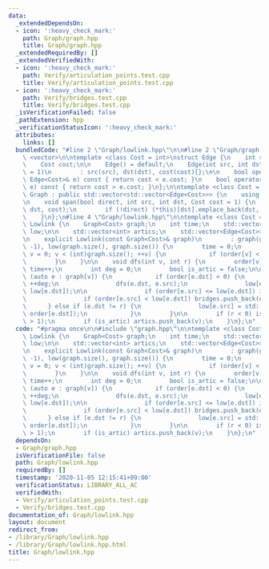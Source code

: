 ```yaml
---
data:
  _extendedDependsOn:
  - icon: ':heavy_check_mark:'
    path: Graph/graph.hpp
    title: Graph/graph.hpp
  _extendedRequiredBy: []
  _extendedVerifiedWith:
  - icon: ':heavy_check_mark:'
    path: Verify/articulation_points.test.cpp
    title: Verify/articulation_points.test.cpp
  - icon: ':heavy_check_mark:'
    path: Verify/bridges.test.cpp
    title: Verify/bridges.test.cpp
  _isVerificationFailed: false
  _pathExtension: hpp
  _verificationStatusIcon: ':heavy_check_mark:'
  attributes:
    links: []
  bundledCode: "#line 2 \"Graph/lowlink.hpp\"\n\n#line 2 \"Graph/graph.hpp\"\n\n#include\
    \ <vector>\n\ntemplate <class Cost = int>\nstruct Edge {\n    int src, dst;\n\
    \    Cost cost;\n\n    Edge() = default;\n    Edge(int src, int dst, Cost cost\
    \ = 1)\n        : src(src), dst(dst), cost(cost){};\n\n    bool operator<(const\
    \ Edge<Cost>& e) const { return cost < e.cost; }\n    bool operator>(const Edge<Cost>&\
    \ e) const { return cost > e.cost; }\n};\n\ntemplate <class Cost = int>\nstruct\
    \ Graph : public std::vector<std::vector<Edge<Cost>>> {\n    using std::vector<std::vector<Edge<Cost>>>::vector;\n\
    \n    void span(bool direct, int src, int dst, Cost cost = 1) {\n        (*this)[src].emplace_back(src,\
    \ dst, cost);\n        if (!direct) (*this)[dst].emplace_back(dst, src, cost);\n\
    \    }\n};\n#line 4 \"Graph/lowlink.hpp\"\n\ntemplate <class Cost = int>\nstruct\
    \ Lowlink {\n    Graph<Cost> graph;\n    int time;\n    std::vector<int> order,\
    \ low;\n\n    std::vector<int> artics;\n    std::vector<Edge<Cost>> bridges;\n\
    \n    explicit Lowlink(const Graph<Cost>& graph)\n        : graph(graph), order(graph.size(),\
    \ -1), low(graph.size(), graph.size()) {\n        time = 0;\n        for (int\
    \ v = 0; v < (int)graph.size(); ++v) {\n            if (order[v] < 0) dfs(v, -1);\n\
    \        }\n    }\n\n    void dfs(int v, int r) {\n        order[v] = low[v] =\
    \ time++;\n        int deg = 0;\n        bool is_artic = false;\n\n        for\
    \ (auto e : graph[v]) {\n            if (order[e.dst] < 0) {\n               \
    \ ++deg;\n                dfs(e.dst, e.src);\n                low[e.src] = std::min(low[e.src],\
    \ low[e.dst]);\n\n                if (order[e.src] <= low[e.dst]) is_artic = true;\n\
    \                if (order[e.src] < low[e.dst]) bridges.push_back(e);\n      \
    \      } else if (e.dst != r) {\n                low[e.src] = std::min(low[e.src],\
    \ order[e.dst]);\n            }\n        }\n\n        if (r < 0) is_artic = (deg\
    \ > 1);\n        if (is_artic) artics.push_back(v);\n    }\n};\n"
  code: "#pragma once\n\n#include \"graph.hpp\"\n\ntemplate <class Cost = int>\nstruct\
    \ Lowlink {\n    Graph<Cost> graph;\n    int time;\n    std::vector<int> order,\
    \ low;\n\n    std::vector<int> artics;\n    std::vector<Edge<Cost>> bridges;\n\
    \n    explicit Lowlink(const Graph<Cost>& graph)\n        : graph(graph), order(graph.size(),\
    \ -1), low(graph.size(), graph.size()) {\n        time = 0;\n        for (int\
    \ v = 0; v < (int)graph.size(); ++v) {\n            if (order[v] < 0) dfs(v, -1);\n\
    \        }\n    }\n\n    void dfs(int v, int r) {\n        order[v] = low[v] =\
    \ time++;\n        int deg = 0;\n        bool is_artic = false;\n\n        for\
    \ (auto e : graph[v]) {\n            if (order[e.dst] < 0) {\n               \
    \ ++deg;\n                dfs(e.dst, e.src);\n                low[e.src] = std::min(low[e.src],\
    \ low[e.dst]);\n\n                if (order[e.src] <= low[e.dst]) is_artic = true;\n\
    \                if (order[e.src] < low[e.dst]) bridges.push_back(e);\n      \
    \      } else if (e.dst != r) {\n                low[e.src] = std::min(low[e.src],\
    \ order[e.dst]);\n            }\n        }\n\n        if (r < 0) is_artic = (deg\
    \ > 1);\n        if (is_artic) artics.push_back(v);\n    }\n};\n"
  dependsOn:
  - Graph/graph.hpp
  isVerificationFile: false
  path: Graph/lowlink.hpp
  requiredBy: []
  timestamp: '2020-11-05 12:15:41+09:00'
  verificationStatus: LIBRARY_ALL_AC
  verifiedWith:
  - Verify/articulation_points.test.cpp
  - Verify/bridges.test.cpp
documentation_of: Graph/lowlink.hpp
layout: document
redirect_from:
- /library/Graph/lowlink.hpp
- /library/Graph/lowlink.hpp.html
title: Graph/lowlink.hpp
---
```

